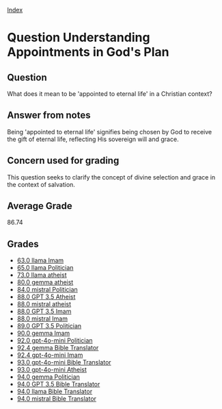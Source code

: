 
[Index](../../index.md)
# Question Understanding Appointments in God's Plan
## Question
What does it mean to be 'appointed to eternal life' in a Christian context?

## Answer from notes
Being 'appointed to eternal life' signifies being chosen by God to receive the gift of eternal life, reflecting His sovereign will and grace.

## Concern used for grading
This question seeks to clarify the concept of divine selection and grace in the context of salvation.

## Average Grade
86.74

## Grades
 * [63.0 llama Imam](../answers/llama_Imam/Understanding_Appointments_in_God_s_Plan.md)
 * [65.0 llama Politician](../answers/llama_Politician/Understanding_Appointments_in_God_s_Plan.md)
 * [73.0 llama atheist](../answers/llama_atheist/Understanding_Appointments_in_God_s_Plan.md)
 * [80.0 gemma atheist](../answers/gemma_atheist/Understanding_Appointments_in_God_s_Plan.md)
 * [84.0 mistral Politician](../answers/mistral_Politician/Understanding_Appointments_in_God_s_Plan.md)
 * [88.0 GPT 3.5 Atheist](../answers/GPT_3.5_Atheist/Understanding_Appointments_in_God_s_Plan.md)
 * [88.0 mistral atheist](../answers/mistral_atheist/Understanding_Appointments_in_God_s_Plan.md)
 * [88.0 GPT 3.5 Imam](../answers/GPT_3.5_Imam/Understanding_Appointments_in_God_s_Plan.md)
 * [88.0 mistral Imam](../answers/mistral_Imam/Understanding_Appointments_in_God_s_Plan.md)
 * [89.0 GPT 3.5 Politician](../answers/GPT_3.5_Politician/Understanding_Appointments_in_God_s_Plan.md)
 * [90.0 gemma Imam](../answers/gemma_Imam/Understanding_Appointments_in_God_s_Plan.md)
 * [92.0 gpt-4o-mini Politician](../answers/gpt-4o-mini_Politician/Understanding_Appointments_in_God_s_Plan.md)
 * [92.4 gemma Bible Translator](../answers/gemma_Bible_Translator/Understanding_Appointments_in_God_s_Plan.md)
 * [92.4 gpt-4o-mini Imam](../answers/gpt-4o-mini_Imam/Understanding_Appointments_in_God_s_Plan.md)
 * [93.0 gpt-4o-mini Bible Translator](../answers/gpt-4o-mini_Bible_Translator/Understanding_Appointments_in_God_s_Plan.md)
 * [93.0 gpt-4o-mini Atheist](../answers/gpt-4o-mini_Atheist/Understanding_Appointments_in_God_s_Plan.md)
 * [94.0 gemma Politician](../answers/gemma_Politician/Understanding_Appointments_in_God_s_Plan.md)
 * [94.0 GPT 3.5 Bible Translator](../answers/GPT_3.5_Bible_Translator/Understanding_Appointments_in_God_s_Plan.md)
 * [94.0 llama Bible Translator](../answers/llama_Bible_Translator/Understanding_Appointments_in_God_s_Plan.md)
 * [94.0 mistral Bible Translator](../answers/mistral_Bible_Translator/Understanding_Appointments_in_God_s_Plan.md)

